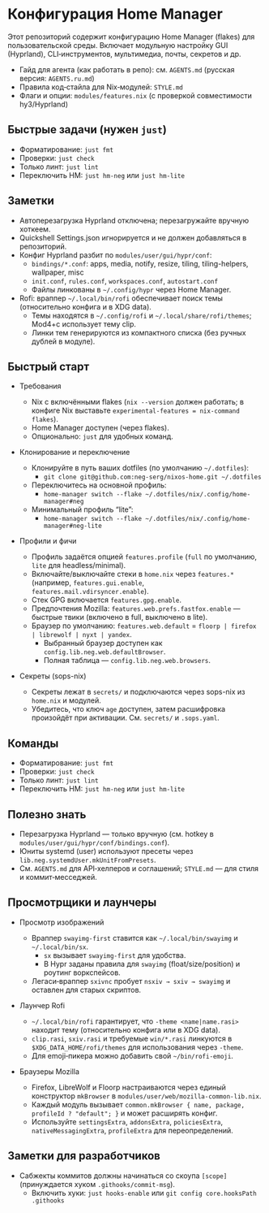 # Конфигурация Home Manager

Этот репозиторий содержит конфигурацию Home Manager (flakes) для пользовательской среды. Включает модульную настройку GUI (Hyprland), CLI‑инструментов, мультимедиа, почты, секретов и др.

- Гайд для агента (как работать в репо): см. `AGENTS.md` (русская версия: `AGENTS.ru.md`)
- Правила код‑стайла для Nix‑модулей: `STYLE.md`
- Флаги и опции: `modules/features.nix` (с проверкой совместимости hy3/Hyprland)

## Быстрые задачи (нужен `just`)

- Форматирование: `just fmt`
- Проверки: `just check`
- Только линт: `just lint`
- Переключить HM: `just hm-neg` или `just hm-lite`

## Заметки

- Автоперезагрузка Hyprland отключена; перезагружайте вручную хоткеем.
- Quickshell Settings.json игнорируется и не должен добавляться в репозиторий.
- Конфиг Hyprland разбит по `modules/user/gui/hypr/conf`:
  - `bindings/*.conf`: apps, media, notify, resize, tiling, tiling-helpers, wallpaper, misc
  - `init.conf`, `rules.conf`, `workspaces.conf`, `autostart.conf`
  - Файлы линкованы в `~/.config/hypr` через Home Manager.
- Rofi: враппер `~/.local/bin/rofi` обеспечивает поиск темы (относительно конфига и в XDG data).
  - Темы находятся в `~/.config/rofi` и `~/.local/share/rofi/themes`; Mod4+c использует тему clip.
  - Линки тем генерируются из компактного списка (без ручных дублей в модуле).

## Быстрый старт

- Требования
  - Nix с включёнными flakes (`nix --version` должен работать; в конфиге Nix выставьте `experimental-features = nix-command flakes`).
  - Home Manager доступен (через flakes).
  - Опционально: `just` для удобных команд.

- Клонирование и переключение
  - Клонируйте в путь ваших dotfiles (по умолчанию `~/.dotfiles`):
    - `git clone git@github.com:neg-serg/nixos-home.git ~/.dotfiles`
  - Переключитесь на основной профиль:
    - `home-manager switch --flake ~/.dotfiles/nix/.config/home-manager#neg`
  - Минимальный профиль “lite”:
    - `home-manager switch --flake ~/.dotfiles/nix/.config/home-manager#neg-lite`

- Профили и фичи
  - Профиль задаётся опцией `features.profile` (`full` по умолчанию, `lite` для headless/minimal).
  - Включайте/выключайте стеки в `home.nix` через `features.*` (например, `features.gui.enable`, `features.mail.vdirsyncer.enable`).
  - Стек GPG включается `features.gpg.enable`.
  - Предпочтения Mozilla: `features.web.prefs.fastfox.enable` — быстрые твики (включено в full, выключено в lite).
  - Браузер по умолчанию: `features.web.default` = `floorp | firefox | librewolf | nyxt | yandex`.
    - Выбранный браузер доступен как `config.lib.neg.web.defaultBrowser`.
    - Полная таблица — `config.lib.neg.web.browsers`.

- Секреты (sops-nix)
  - Секреты лежат в `secrets/` и подключаются через sops-nix из `home.nix` и модулей.
  - Убедитесь, что ключ `age` доступен, затем расшифровка произойдёт при активации. См. `secrets/` и `.sops.yaml`.

## Команды

- Форматирование: `just fmt`
- Проверки: `just check`
- Только линт: `just lint`
- Переключить HM: `just hm-neg` или `just hm-lite`

## Полезно знать

- Перезагрузка Hyprland — только вручную (см. hotkey в `modules/user/gui/hypr/conf/bindings.conf`).
- Юниты systemd (user) используют пресеты через `lib.neg.systemdUser.mkUnitFromPresets`.
- См. `AGENTS.md` для API‑хелперов и соглашений; `STYLE.md` — для стиля и коммит‑месседжей.

## Просмотрщики и лаунчеры

- Просмотр изображений
  - Враппер `swayimg-first` ставится как `~/.local/bin/swayimg` и `~/.local/bin/sx`.
    - `sx` вызывает `swayimg-first` для удобства.
    - В Hypr заданы правила для `swayimg` (float/size/position) и роутинг воркспейсов.
  - Легаси‑враппер `sxivnc` пробует `nsxiv → sxiv → swayimg` и оставлен для старых скриптов.

- Лаунчер Rofi
  - `~/.local/bin/rofi` гарантирует, что `-theme <name|name.rasi>` находит тему (относительно конфига или в XDG data).
  - `clip.rasi`, `sxiv.rasi` и требуемые `win/*.rasi` линкуются в `$XDG_DATA_HOME/rofi/themes` для использования через `-theme`.
  - Для emoji‑пикера можно добавить свой `~/bin/rofi-emoji`.

- Браузеры Mozilla
  - Firefox, LibreWolf и Floorp настраиваются через единый конструктор `mkBrowser` в `modules/user/web/mozilla-common-lib.nix`.
  - Каждый модуль вызывает `common.mkBrowser { name, package, profileId ? "default"; }` и может расширять конфиг.
  - Используйте `settingsExtra`, `addonsExtra`, `policiesExtra`, `nativeMessagingExtra`, `profileExtra` для переопределений.

## Заметки для разработчиков

- Сабжекты коммитов должны начинаться со скоупа `[scope]` (принуждается хуком `.githooks/commit-msg`).
  - Включить хуки: `just hooks-enable` или `git config core.hooksPath .githooks`


